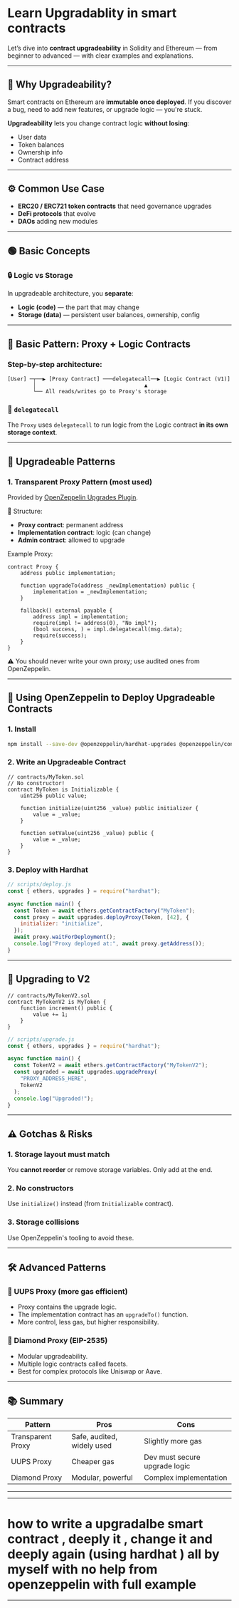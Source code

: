 # Learn Upgradablity in smart contracts

Let’s dive into **contract upgradeability** in Solidity and Ethereum — from beginner to advanced — with clear examples and explanations.

---

## 🧠 Why Upgradeability?

Smart contracts on Ethereum are **immutable once deployed**. If you discover a bug, need to add new features, or upgrade logic — you're stuck.

**Upgradeability** lets you change contract logic **without losing**:

- User data
- Token balances
- Ownership info
- Contract address

---

## ⚙️ Common Use Case

- **ERC20 / ERC721 token contracts** that need governance upgrades
- **DeFi protocols** that evolve
- **DAOs** adding new modules

---

## 🟢 Basic Concepts

### 🔒 Logic vs Storage

In upgradeable architecture, you **separate**:
- **Logic (code)** — the part that may change
- **Storage (data)** — persistent user balances, ownership, config

---

## 🔁 Basic Pattern: Proxy + Logic Contracts

### Step-by-step architecture:

```
[User] ─┬──▶ [Proxy Contract] ───delegatecall──▶ [Logic Contract (V1)]
        │                                  ▲
        └── All reads/writes go to Proxy's storage
```

### 🧱 `delegatecall`

The `Proxy` uses `delegatecall` to run logic from the Logic contract **in its own storage context**.

---

## 🔄 Upgradeable Patterns

### 1. **Transparent Proxy Pattern** (most used)

Provided by [OpenZeppelin Upgrades Plugin](https://docs.openzeppelin.com/upgrades).

🧩 Structure:
- **Proxy contract**: permanent address
- **Implementation contract**: logic (can change)
- **Admin contract**: allowed to upgrade

Example Proxy:

```solidity
contract Proxy {
    address public implementation;

    function upgradeTo(address _newImplementation) public {
        implementation = _newImplementation;
    }

    fallback() external payable {
        address impl = implementation;
        require(impl != address(0), "No impl");
        (bool success, ) = impl.delegatecall(msg.data);
        require(success);
    }
}
```

⚠️ You should never write your own proxy; use audited ones from OpenZeppelin.

---

## 🚀 Using OpenZeppelin to Deploy Upgradeable Contracts

### 1. Install

```bash
npm install --save-dev @openzeppelin/hardhat-upgrades @openzeppelin/contracts
```

### 2. Write an Upgradeable Contract

```solidity
// contracts/MyToken.sol
// No constructor!
contract MyToken is Initializable {
    uint256 public value;

    function initialize(uint256 _value) public initializer {
        value = _value;
    }

    function setValue(uint256 _value) public {
        value = _value;
    }
}
```

### 3. Deploy with Hardhat

```js
// scripts/deploy.js
const { ethers, upgrades } = require("hardhat");

async function main() {
  const Token = await ethers.getContractFactory("MyToken");
  const proxy = await upgrades.deployProxy(Token, [42], {
    initializer: "initialize",
  });
  await proxy.waitForDeployment();
  console.log("Proxy deployed at:", await proxy.getAddress());
}
```

---

## 🔁 Upgrading to V2

```solidity
// contracts/MyTokenV2.sol
contract MyTokenV2 is MyToken {
    function increment() public {
        value += 1;
    }
}
```

```js
// scripts/upgrade.js
const { ethers, upgrades } = require("hardhat");

async function main() {
  const TokenV2 = await ethers.getContractFactory("MyTokenV2");
  const upgraded = await upgrades.upgradeProxy(
    "PROXY_ADDRESS_HERE",
    TokenV2
  );
  console.log("Upgraded!");
}
```

---

## ⚠️ Gotchas & Risks

### 1. **Storage layout must match**

You **cannot reorder** or remove storage variables. Only add at the end.

### 2. **No constructors**

Use `initialize()` instead (from `Initializable` contract).

### 3. **Storage collisions**

Use OpenZeppelin's tooling to avoid these.

---

## 🛠 Advanced Patterns

### 🔹 UUPS Proxy (more gas efficient)

- Proxy contains the upgrade logic.
- The implementation contract has an `upgradeTo()` function.
- More control, less gas, but higher responsibility.

### 🔹 Diamond Proxy (EIP-2535)

- Modular upgradeability.
- Multiple logic contracts called facets.
- Best for complex protocols like Uniswap or Aave.

---

## 📚 Summary

| Pattern              | Pros                             | Cons                              |
|----------------------|----------------------------------|-----------------------------------|
| Transparent Proxy    | Safe, audited, widely used       | Slightly more gas                 |
| UUPS Proxy           | Cheaper gas                      | Dev must secure upgrade logic     |
| Diamond Proxy        | Modular, powerful                | Complex implementation            |

---




--------------------------------------------------------------------
# how to write a upgradalbe smart contract , deeply it , change it and deeply again (using hardhat ) all by myself with no help from openzeppelin with full example
--------------------------------------------------------------------
